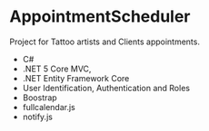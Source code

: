 # AppointmentScheduler
Project for Tattoo artists and Clients appointments.
* C# 
* .NET 5 Core MVC, 
* .NET Entity Framework Core
* User Identification, Authentication and Roles
* Boostrap
* fullcalendar.js
* notify.js

